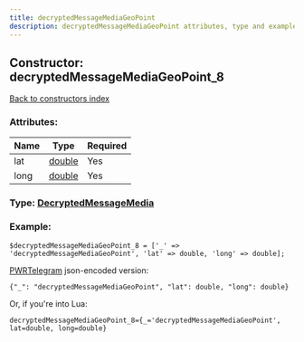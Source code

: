 ```yaml
---
title: decryptedMessageMediaGeoPoint
description: decryptedMessageMediaGeoPoint attributes, type and example
---
```

## Constructor: decryptedMessageMediaGeoPoint\_8  
[Back to constructors index](index.md)



### Attributes:

| Name     |    Type       | Required |
|----------|---------------|----------|
|lat|[double](../types/double.md) | Yes|
|long|[double](../types/double.md) | Yes|



### Type: [DecryptedMessageMedia](../types/DecryptedMessageMedia.md)


### Example:

```
$decryptedMessageMediaGeoPoint_8 = ['_' => 'decryptedMessageMediaGeoPoint', 'lat' => double, 'long' => double];
```  

[PWRTelegram](https://pwrtelegram.xyz) json-encoded version:

```
{"_": "decryptedMessageMediaGeoPoint", "lat": double, "long": double}
```


Or, if you're into Lua:  


```
decryptedMessageMediaGeoPoint_8={_='decryptedMessageMediaGeoPoint', lat=double, long=double}

```


